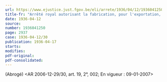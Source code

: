 ```yaml
---
url: https://www.ejustice.just.fgov.be/eli/arrete/1936/04/12/1936041250/justel
title-fr: "Arrêté royal autorisant la fabrication, pour l'exportation, des cannes-fusils. Voir modification(s)"
date: 1936-04-12
source:
number: 1936041250
page: 2937
case: 1936-04-12/30
publication: 1936-04-17
starts:
modifies:
pdf-original:
pdf-consolidated:
---
```


(Abrogé) <AR 2006-12-29/30, art. 19, 2°, 002;  En vigueur :  09-01-2007>
